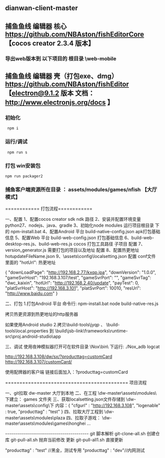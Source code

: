 ## dianwan-client-master




## 捕鱼鱼线 编辑器 核心 https://github.com/NBAston/fishEditorCore  【cocos creator 2.3.4 版本】
### 导出web版本到 以下项目的 根目录 \web-mobile

## 捕鱼鱼线 编辑器 壳（打包exe、dmg）  https://github.com/NBAston/fishEditor 【electron@9.1.2 版本 文档： http://www.electronjs.org/docs 】
### 初始化
```
 npm i 
```
### 运行/调试
```
 npm run s 
```

### 打包 win安装包
```
npm run packager2 
```

### 捕鱼客户端资源所在目录 ： assets/modules/games/nfish 【大厅模式】

============ 打包流程============

一、配置
1、配置cocos creator sdk ndk 路径
2、安装并配置环境变量 python27、nodejs、java、gradle
3、初始化node modules 运行项目根目录 下的 npm-install.bat
4、配置Android 平台 build-native-config.json apk打包基础信息
5、配置Web 平台 build-web-config.json 打包基础信息
6、build-web-desktop-res.js、build-web-res.js cocos 打包工具路径 子项目 配置
7、version_generator.js 需要打包的项目以及地址 配置
8、配置热更地址hotupdateFileName.json
9、\assets\config\localsetting.json 配置 conf文件 里面的 "hotUrl": 热更地址

{
    "downLoadPage": "http://192.168.2.77/kxqp.ipa",
    "downVersion": "1.0.0",
    "gameSvrHost": "192.168.3.107/test",
    "gameSvrPort": "",
    "gameSvrTag": "dwc_kaixin",
    "hotUrl": "http://192.168.2.40/update",
    "payTest": 0,
    "platSvrHost": "http://192.168.3.101",
    "platSvrPort": 10010,
    "resUrl": "http://www.baidu.com"
}

二、打包
1.打包Android 平台 命令行: 
npm-install.bat
node build-native-res.js

拷贝热更资源到热更地址的http服务器

如果使用Android studio
2.拷贝\build-tools\jyqp 、 \build-tools\local.properties 到
\build\jsb-link\frameworks\runtime-src\proj.android-studio\app


三、调试
使用夜神模拟器打开可在软件目录 \Nox\bin\ 下运行:
./Nox_adb logcat














http://192.168.3.108/dw/sx/?producttag=customCard
http://192.168.3.107/customCard/


使用配牌器的客户端 链接后面加入：?producttag=customCard


=========================================== 项目流程

一、git拉取 dw-master 大厅到本地
二、在工程 \dw-master\assets\modules\ 下建立：
        games 文件夹
三、获取localsetting.json文件存储到 \dw-master\assets\config\下
       内容：{
             "cfgurl" : "http://192.168.3.108",
             "logenable" : true,
             "producttag" : "test"
          }
四、拉取大厅工程到
        \dw-master\assets\modules\plaza
四、拉取子游戏：
       \dw-master\assets\modules\games\honghei
       ...


------------------------------------------ git 脚本解析
git-clone-all.sh 创建仓库
git-pull-all.sh 抛弃当前修改 更新
git-pull-all1.sh 直接更新

 "producttag" : "test" //黑金，测试专用
 "producttag" : "dev"//内网测试
